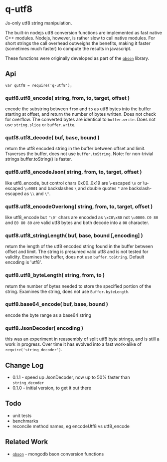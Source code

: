 q-utf8
======

Js-only utf8 string manipulation.

The built-in nodejs utf8 conversion functions are implemented as fast native
C++ modules.  Nodejs, however, is rather slow to call native modules.  For
short strings the call overhead outweighs the benefits, making it faster
(sometimes much faster) to compute the results in javascript.

These functions were originally developed as part of the
[`qbson`](https://github.com/andrasq/node-qbson) library.


Api
---

    var qutf8 = require('q-utf8');

### qutf8.utf8_encode( string, from, to, target, offset )

encode the substring between `from` and `to` as utf8 bytes into the buffer
starting at offset, and return the number of bytes written.  Does not check
for overflow. The converted bytes are identical to `buffer.write`. Does not
use `string.slice` or `buffer.write`.

### qutf8.utf8_decode( buf, base, bound )

return the utf8 encoded string in the buffer between offset and limit.
Traverses the buffer, does not use `buffer.toString`. Note: for non-trivial
strings buffer.toString() is faster.

### qutf8.utf8_encodeJson( string, from, to, target, offset )

like utf8_encode, but control chars 0x00..0x19 are \\-escaped `\n` or \\u-escaped
`\u0001` and backslashes `\` and double quotes `"` are backslash-escaped as `\\` and `\"`.

### qutf8.utf8_encodeOverlong( string, from, to, target, offset )

like utf8_encode but `'\0'` chars are encoded as `\xC0\x80` not `\u0000`.
`C0 80` and `E0 80 80` are valid utf8 bytes and both decode into a `00` character.

### qutf8.utf8_stringLength( buf, base, bound [,encoding] )

return the length of the utf8 encoded string found in the buffer between
offset and limit.  The string is presumed valid utf8 and is not tested for
validity. Examines the buffer, does not use `buffer.toString`.  Default
encoding is 'utf8'.

### qutf8.utf8_byteLength( string, from, to )

return the number of bytes needed to store the specified portion of the string.
Examines the string, does not use `Buffer.byteLength`.

### qutf8.base64_encode( buf, base, bound )

encode the byte range as a base64 string

### qutf8.JsonDecoder( encoding )

this was an experiment in reassembly of split utf8 byte strings, and is
still a work in progress.  Over time it has evolved into a fast
work-alike of `require('string_decoder')`.


Change Log
----------

- 0.1.1 - speed up JsonDecoder, now up to 50% faster than `string_decoder`
- 0.1.0 - initial version, to get it out there


Todo
----

- unit tests
- benchmarks
- reconcile method names, eg encodeUtf8 vs utf8_encode


Related Work
------------

- [`qbson`](https://github.com/andrasq/node-qbson') - mongodb bson conversion functions
